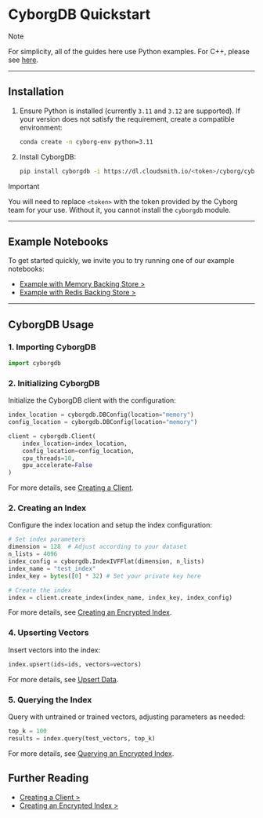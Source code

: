 # CyborgDB Quickstart

> [!NOTE]
> For simplicity, all of the guides here use Python examples. For C++, please see [here](../../reference/cpp/cpp-api.md).

---

## Installation

1. Ensure Python is installed (currently `3.11` and `3.12` are supported). If your version does not satisfy the requirement, create a compatible environment:

   ```bash
   conda create -n cyborg-env python=3.11
   ```

2. Install CyborgDB:

   ```bash
   pip install cyborgdb -i https://dl.cloudsmith.io/<token>/cyborg/cyborgdb/python/simple/
   ```

> [!IMPORTANT]  
> You will need to replace `<token>` with the token provided by the Cyborg team for your use. Without it, you cannot install the `cyborgdb` module.

---

## Example Notebooks

To get started quickly, we invite you to try running one of our example notebooks:

- [Example with Memory Backing Store >](../../examples/python/memory-example.ipynb)
- [Example with Redis Backing Store >](../../examples/python/redis-example.ipynb)

---

## CyborgDB Usage

### 1. Importing CyborgDB

```python
import cyborgdb
```

### 2. Initializing CyborgDB

Initialize the CyborgDB client with the configuration:

```python
index_location = cyborgdb.DBConfig(location="memory")
config_location = cyborgdb.DBConfig(location="memory")

client = cyborgdb.Client(
    index_location=index_location,
    config_location=config_location,
    cpu_threads=10,
    gpu_accelerate=False
)
```

For more details, see [Creating a Client](./1.1.creating-client.md).

### 2. Creating an Index

Configure the index location and setup the index configuration:

```python
# Set index parameters
dimension = 128  # Adjust according to your dataset
n_lists = 4096
index_config = cyborgdb.IndexIVFFlat(dimension, n_lists)
index_name = "test_index"
index_key = bytes([0] * 32) # Set your private key here

# Create the index
index = client.create_index(index_name, index_key, index_config)
```

For more details, see [Creating an Encrypted Index](../2.encrypted-indexes/2.1.creating-encrypted-index.md).

### 4. Upserting Vectors

Insert vectors into the index:

```python
index.upsert(ids=ids, vectors=vectors)
```

For more details, see [Upsert Data](../3.data-operations/3.0.upsert.md).

### 5. Querying the Index

Query with untrained or trained vectors, adjusting parameters as needed:

```python
top_k = 100
results = index.query(test_vectors, top_k)
```

For more details, see [Querying an Encrypted Index](../3.data-operations/3.1.query.md).

## Further Reading

- [Creating a Client >](./1.1.creating-client.md)
- [Creating an Encrypted Index >](../2.encrypted-indexes/2.1.creating-encrypted-index.md)